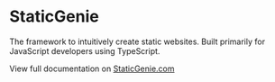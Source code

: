 # StaticGenie

The framework to intuitively create static websites. Built primarily for JavaScript developers using TypeScript.

View full documentation on [StaticGenie.com](https://staticgenie.com/index.html)
